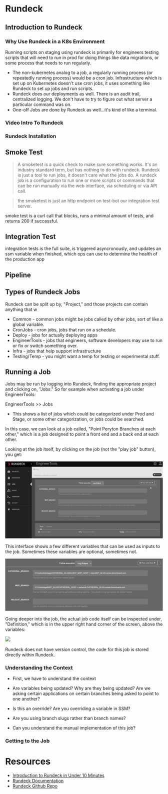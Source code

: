 # Rundeck 

## Introduction to Rundeck
### Why Use Rundeck in a K8s Environment

Running scripts on staging using rundeck is primarily for engineers testing scripts that will need to run in prod for doing things like data migrations, or some process that needs to run regularly.

* The non-kubernetes analog to a job, a regularly running process (or repeatedly running process) would be a cron job.  Infrastructure which is set up on Kubernetes doesn't use cron jobs, it uses something like Rundeck to set up jobs and run scripts.
* Rundeck does our deployments as well. There is an audit trail, centralized logging. We don't have to try to figure out what server a particular command was on.
* One-off Jobs are done by Rundeck as well...it's kind of like a terminal.

### Video Intro To Rundeck


### Rundeck Installation

## Smoke Test

> A smoketest is a quick check to make sure something works. It's an industry standard term, but has nothing to do with rundeck. Rundeck is just a tool to run jobs, it doesn't care what the jobs do. A rundeck job is a configuration to run one or more scripts or commands that can be run manually via the web interface, via scheduling or via API call.

> the smoketest is just an http endpoint on test-bot our integration test server. 

smoke test is a curl call that blocks, runs a minimal amount of tests, and returns 200 if successful.

## Integration Test

integration tests is the full suite, is triggered asyncronously, and updates an ssm variable when finished, which ops can use to determine the health of the production app
## Pipeline


## Types of Rundeck Jobs

Rundeck can be split up by, "Project," and those projects can contain anything that w

* Common - common jobs might be jobs called by other jobs, sort of like a global variable.
* CronJobs - cron jobs, jobs that run on a schedule.
* Deploy - jobs for actually deploying apps
* EngineerTools - jobs that engineers, software developers may use to run or fix or switch something over.
* Infra - jobs that help support infrastructure
* Testing/Temp - you might want a temp for testing or experimental stuff.

## Running a Job

Jobs may be run by logging into Rundeck, finding the appropriate project and clicking on, "Jobs."  So for example when activating a job under EngineerTools:

EngineerTools >> Jobs

* This shows a list of jobs which could be categorized under Prod and Stage, or some other categorization, or jobs could be searched.

In this case, we can look at a job called, "Point Peryton Branches at each other," which is a job designed to point a front end and a back end at each other.

Looking at the job itself, by clicking on the job (not the "play job" button), you get:

![](/img/pointperytonateachother.png)

This interface shows a few different variables that can be used as inputs to the job. Sometimes these variables are optional, sometimes not.

![](/img/rundeck_entervariables.png)

Going deeper into the job, the actual job code itself can be inspected under, "Definition," which is in the upper right hand corner of the screen, above the variables:

![](/img/)

Rundeck does not have version control, the code for this job is stored directly within Rundeck.


### Understanding the Context

* First, we have to understand the context 

* Are variables being updated? Why are they being updated? Are we asking certain applications on certain branches being asked to point to one another?
* Is this an override?  Are you overriding a variable in SSM?
* Are you using branch slugs rather than branch names?
* Can you understand the manual implementation of this job?
### Getting to the Job




# Resources

* [Introduction to Rundeck in Under 10 Minutes](https://www.youtube.com/watch?v=QSY_qw9Buic)
* [Rundeck Documentation](https://docs.rundeck.com/docs/)
* [Rundeck Github Repo](https://github.com/rundeck/rundeck)